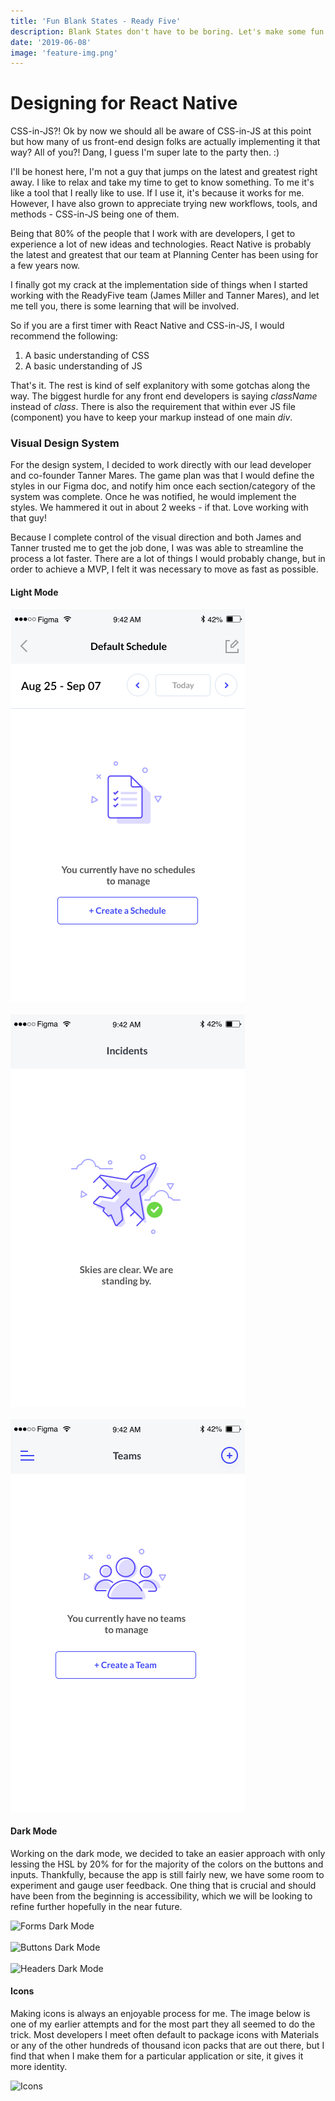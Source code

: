 ```yaml
---
title: 'Fun Blank States - Ready Five'
description: Blank States don't have to be boring. Let's make some fun ones.
date: '2019-06-08'
image: 'feature-img.png'
---
```


# Designing for React Native

CSS-in-JS?! Ok by now we should all be aware of CSS-in-JS at this point but how many of us front-end design folks are actually implementing it that way? All of you?! Dang, I guess I'm super late to the party then. :)

I'll be honest here, I'm not a guy that jumps on the latest and greatest right away. I like to relax and take my time to get to know something. To me it's like a tool that I really like to use. If I use it, it's because it works for me. However, I have also grown to appreciate trying new workflows, tools, and methods - CSS-in-JS being one of them.

Being that 80% of the people that I work with are developers, I get to experience a lot of new ideas and technologies. React Native is probably the latest and greatest that our team at Planning Center has been using for a few years now.

I finally got my crack at the implementation side of things when I started working with the ReadyFive team (James Miller and Tanner Mares), and let me tell you, there is some learning that will be involved.

So if you are a first timer with React Native and CSS-in-JS, I would recommend the following:

1. A basic understanding of CSS
2. A basic understanding of JS

That's it. The rest is kind of self explanitory with some gotchas along the way. The biggest hurdle for any front end developers is saying _className_ instead of _class_. There is also the requirement that within ever JS file (component) you have to keep your markup instead of one main _div_.

### Visual Design System

For the design system, I decided to work directly with our lead developer and co-founder Tanner Mares. The game plan was that I would define the styles in our Figma doc, and notify him once each section/category of the system was complete. Once he was notified, he would implement the styles. We hammered it out in about 2 weeks - if that. Love working with that guy!

Because I complete control of the visual direction and both James and Tanner trusted me to get the job done, I was was able to streamline the process a lot faster. There are a lot of things I would probably change, but in order to achieve a MVP, I felt it was necessary to move as fast as possible.

#### Light Mode

![Blank State 1](blank-state-default.png)
<br/>
<br/>
![Blank State 2](blank-state-incidents.png)
<br/>
<br/>
![Blank State 3](blank-state-teams.png)

#### Dark Mode

Working on the dark mode, we decided to take an easier approach with only lessing the HSL by 20% for for the majority of the colors on the buttons and inputs. Thankfully, because the app is still fairly new, we have some room to experiment and gauge user feedback. One thing that is crucial and should have been from the beginning is accessibility, which we will be looking to refine further hopefully in the near future.

![Forms Dark Mode](design-system-forms.png)
<br/>
<br/>
![Buttons Dark Mode](design-system-buttons.png)
<br/>
<br/>
![Headers Dark Mode](design-system-headers.png)

#### Icons

Making icons is always an enjoyable process for me. The image below is one of my earlier attempts and for the most part they all seemed to do the trick. Most developers I meet often default to package icons with Materials or any of the other hundreds of thousand icon packs that are out there, but I find that when I make them for a particular application or site, it gives it more identity.

![Icons](icons-stage-2.png)
